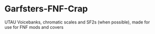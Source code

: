# Garfsters-FNF-Crap
UTAU Voicebanks, chromatic scales and SF2s (when possible), made for use for FNF mods and covers
